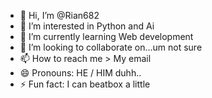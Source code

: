 - 👋 Hi, I’m @Rian682
- 👀 I’m interested in Python and Ai
- 🌱 I’m currently learning Web development
- 💞️ I’m looking to collaborate on...um not sure
- 📫 How to reach me > My email
- 😄 Pronouns: HE / HIM duhh..
- ⚡ Fun fact: I can beatbox a little

<!---
Rian682/Rian682 is a ✨ special ✨ repository because its `README.md` (this file) appears on your GitHub profile.
You can click the Preview link to take a look at your changes.
--->
